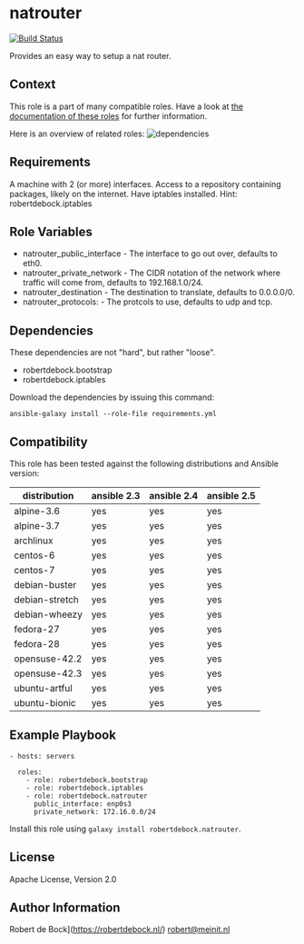 natrouter
=========

[![Build Status](https://travis-ci.org/robertdebock/ansible-role-natrouter.svg?branch=master)](https://travis-ci.org/robertdebock/ansible-role-natrouter)

Provides an easy way to setup a nat router.

Context
--------
This role is a part of many compatible roles. Have a look at [the documentation of these roles](https://robertdebock.nl/) for further information.

Here is an overview of related roles:
![dependencies](https://raw.githubusercontent.com/robertdebock/robertdebock.github.io/artifacts/natrouter.png "Dependency")

Requirements
------------

A machine with 2 (or more) interfaces.
Access to a repository containing packages, likely on the internet.
Have iptables installed. Hint: robertdebock.iptables

Role Variables
--------------

- natrouter_public_interface - The interface to go out over, defaults to eth0.
- natrouter_private_network - The CIDR notation of the network where traffic will come from, defaults to 192.168.1.0/24.
- natrouter_destination - The destination to translate, defaults to 0.0.0.0/0.
- natrouter_protocols: - The protcols to use, defaults to udp and tcp.

Dependencies
------------

These dependencies are not "hard", but rather "loose".

- robertdebock.bootstrap
- robertdebock.iptables

Download the dependencies by issuing this command:
```
ansible-galaxy install --role-file requirements.yml
```

Compatibility
-------------

This role has been tested against the following distributions and Ansible version:

|distribution|ansible 2.3|ansible 2.4|ansible 2.5|
|------------|-----------|-----------|-----------|
|alpine-3.6|yes|yes|yes|
|alpine-3.7|yes|yes|yes|
|archlinux|yes|yes|yes|
|centos-6|yes|yes|yes|
|centos-7|yes|yes|yes|
|debian-buster|yes|yes|yes|
|debian-stretch|yes|yes|yes|
|debian-wheezy|yes|yes|yes|
|fedora-27|yes|yes|yes|
|fedora-28|yes|yes|yes|
|opensuse-42.2|yes|yes|yes|
|opensuse-42.3|yes|yes|yes|
|ubuntu-artful|yes|yes|yes|
|ubuntu-bionic|yes|yes|yes|

Example Playbook
----------------

```
- hosts: servers

  roles:
    - role: robertdebock.bootstrap
    - role: robertdebock.iptables
    - role: robertdebock.natrouter
      public_interface: enp0s3
      private_network: 172.16.0.0/24
```

Install this role using `galaxy install robertdebock.natrouter`.

License
-------

Apache License, Version 2.0

Author Information
------------------

Robert de Bock](https://robertdebock.nl/) <robert@meinit.nl>
